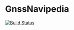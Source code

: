 # GnssNavipedia

[![Build Status](https://github.com/nandoconde/GnssNavipedia.jl/actions/workflows/CI.yml/badge.svg?branch=main)](https://github.com/nandoconde/GnssNavipedia.jl/actions/workflows/CI.yml?query=branch%3Amain)
